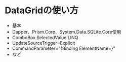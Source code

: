# DataGridの使い方

- 基本
- Dapper、Prism.Core、System.Data.SQLite.Core使用
- ComboBox SelectedValue LINQ
- UpdateSourceTrigger=Explicit
- CommandParameter="{Binding ElementName=}"
- など
